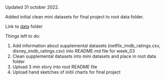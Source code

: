 Updated 31 october 2022.

Added initial clean mini datasets for final project to root data folder.

Link to <a href="https://github.com/RConnie/CAPP30239_FA22/tree/main/data">data</a> folder

Things left to do: 

1. Add information about supplemental datasets (netflix_imdb_ratings.csv, disney_imdb_ratings.csv) into README.md file for week_03
2. Clean supplemental datasets into mini datasets and place in root data folder
3. Upload 3 min story into root README file 
4. Upload hand sketches of initil charts for final project
